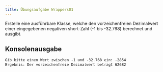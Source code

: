 ```yaml
---
title: Übungsaufgabe Wrappers01
---
```


Erstelle eine ausführbare Klasse, welche den vorzeichenfreien Dezimalwert einer eingegebenen negativen short-Zahl (-1 bis -32.768) berechnet und ausgibt.

## Konsolenausgabe

```markdown
Gib bitte einen Wert zwischen -1 und -32.768 ein: -2854
Ergebnis: Der vorzeichenfreie Dezimalwert beträgt 62682
```
